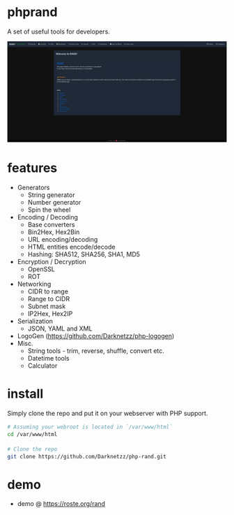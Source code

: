 # phprand

A set of useful tools for developers.

![Rand](images/image.png)

# features
* Generators
  * String generator
  * Number generator
  * Spin the wheel
* Encoding / Decoding
  * Base converters
  * Bin2Hex, Hex2Bin
  * URL encoding/decoding
  * HTML entities encode/decode
  * Hashing: SHA512, SHA256, SHA1, MD5
* Encryption / Decryption
  * OpenSSL
  * ROT
* Networking
  * CIDR to range
  * Range to CIDR
  * Subnet mask
  * IP2Hex, Hex2IP
* Serialization
  * JSON, YAML and XML
* LogoGen (https://github.com/Darknetzz/php-logogen)
* Misc.
  * String tools - trim, reverse, shuffle, convert etc.
  * Datetime tools
  * Calculator

# install
Simply clone the repo and put it on your webserver with PHP support.

```bash
# Assuming your webroot is located in `/var/www/html`
cd /var/www/html

# Clone the repo
git clone https://github.com/Darknetzz/php-rand.git
```

# demo
* demo @ https://roste.org/rand
